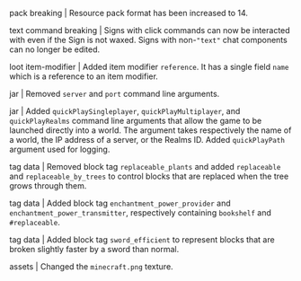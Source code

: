 pack breaking | Resource pack format has been increased to 14.

text command breaking | Signs with click commands can now be interacted with even if the Sign is not waxed. Signs with non-`"text"` chat components can no longer be edited.

loot item-modifier | Added item modifier `reference`. It has a single field `name` which is a reference to an item modifier.

jar | Removed `server` and `port` command line arguments.

jar | Added `quickPlaySingleplayer`, `quickPlayMultiplayer`, and `quickPlayRealms` command line arguments that allow the game to be launched directly into a world. The argument takes respectively the name of a world, the IP address of a server, or the Realms ID. Added `quickPlayPath` argument used for logging.

tag data | Removed block tag `replaceable_plants` and added `replaceable` and `replaceable_by_trees` to control blocks that are replaced when the tree grows through them.

tag data | Added block tag `enchantment_power_provider` and `enchantment_power_transmitter`, respectively containing `bookshelf` and `#replaceable`.

tag data | Added block tag `sword_efficient` to represent blocks that are broken slightly faster by a sword than normal.

assets | Changed the `minecraft.png` texture.
